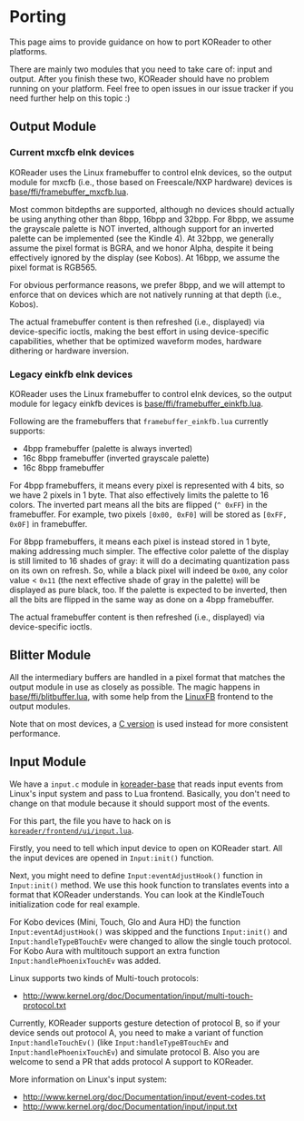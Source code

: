 # Porting

This page aims to provide guidance on how to port KOReader to other platforms.

There are mainly two modules that you need to take care of: input and output.
After you finish these two, KOReader should have no problem running on your
platform. Feel free to open issues in our issue tracker if you need further help on this topic :)


## Output Module

### Current mxcfb eInk devices

KOReader uses the Linux framebuffer to control eInk devices, so the output module for mxcfb (i.e., those based on Freescale/NXP hardware) devices is
[base/ffi/framebuffer_mxcfb.lua](https://github.com/koreader/koreader-base/blob/master/ffi/framebuffer_mxcfb.lua).

Most common bitdepths are supported, although no devices should actually be using anything other than 8bpp, 16bpp and 32bpp.
For 8bpp, we assume the grayscale palette is NOT inverted, although support for an inverted palette can be implemented (see the Kindle 4).
At 32bpp, we generally assume the pixel format is BGRA, and we honor Alpha, despite it being effectively ignored by the display (see Kobos).
At 16bpp, we assume the pixel format is RGB565.

For obvious performance reasons, we prefer 8bpp, and we will attempt to enforce that on devices which are not natively running at that depth (i.e., Kobos).

The actual framebuffer content is then refreshed (i.e., displayed) via device-specific ioctls, making the best effort in using device-specific capabilities,
whether that be optimized waveform modes, hardware dithering or hardware inversion.

### Legacy einkfb eInk devices

KOReader uses the Linux framebuffer to control eInk devices, so the output module for legacy einkfb devices is
[base/ffi/framebuffer_einkfb.lua](https://github.com/koreader/koreader-base/blob/master/ffi/framebuffer_einkfb.lua).

Following are the framebuffers that `framebuffer_einkfb.lua` currently supports:

  * 4bpp framebuffer (palette is always inverted)
  * 16c 8bpp framebuffer (inverted grayscale palette)
  * 16c 8bpp framebuffer

For 4bpp framebuffers, it means every pixel is represented with 4 bits, so we
have 2 pixels in 1 byte. That also effectively limits the palette to 16 colors.
The inverted part means all the bits are flipped (`^ 0xFF`) in the framebuffer.
For example, two pixels `[0x00, 0xF0]` will be stored as `[0xFF, 0x0F]` in framebuffer.

For 8bpp framebuffers, it means each pixel is instead stored in 1 byte, making addressing much simpler.
The effective color palette of the display is still limited to 16 shades of gray:
it will do a decimating quantization pass on its own on refresh.
So, while a black pixel will indeed be `0x00`, any color value < `0x11`
(the next effective shade of gray in the palette) will be displayed as pure black, too.
If the palette is expected to be inverted, then all the bits are
flipped in the same way as done on a 4bpp framebuffer.

The actual framebuffer content is then refreshed (i.e., displayed) via device-specific ioctls.

## Blitter Module

All the intermediary buffers are handled in a pixel format that matches the output module in use as closely as possible.
The magic happens in [base/ffi/blitbuffer.lua](https://github.com/koreader/koreader-base/blob/master/ffi/blitbuffer.lua),
with some help from the [LinuxFB](https://github.com/koreader/koreader-base/blob/master/ffi/framebuffer_linux.lua) frontend to the output modules.

Note that on most devices, a [C version](https://github.com/koreader/koreader-base/blob/master/blitbuffer.c) is used instead for more consistent performance.

## Input Module

We have a `input.c` module in [koreader-base][kb-framework] that reads input
events from Linux's input system and pass to Lua frontend. Basically, you don't
need to change on that module because it should support most of the events.

For this part, the file you have to hack on is [`koreader/frontend/ui/input.lua`](https://github.com/koreader/koreader/blob/master/frontend/ui/input.lua).

Firstly, you need to tell which input device to open on KOReader start. All the
input devices are opened in `Input:init()` function.

Next, you might need to define `Input:eventAdjustHook()` function in
`Input:init()` method. We use this hook function to translates events into a
format that KOReader understands. You can look at the KindleTouch initialization code for real example.

For Kobo devices (Mini, Touch, Glo and Aura HD) the function `Input:eventAdjustHook()` was skipped and the functions `Input:init()` and `Input:handleTypeBTouchEv` were changed to allow the single touch protocol. For Kobo Aura with multitouch support an extra function `Input:handlePhoenixTouchEv` was added.

Linux supports two kinds of Multi-touch protocols:

 * <http://www.kernel.org/doc/Documentation/input/multi-touch-protocol.txt>

Currently, KOReader supports gesture detection of protocol B, so if your device sends out
protocol A, you need to make a variant of function `Input:handleTouchEv()` (like `Input:handleTypeBTouchEv` and `Input:handlePhoenixTouchEv`) and simulate protocol B.
Also you are welcome to send a PR that adds protocol A support to KOReader.

More information on Linux's input system:

 * <http://www.kernel.org/doc/Documentation/input/event-codes.txt>
 * <http://www.kernel.org/doc/Documentation/input/input.txt>

[kb-framework]:https://github.com/koreader/koreader-base
